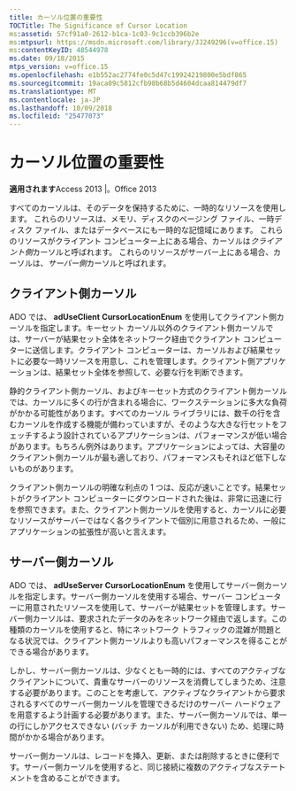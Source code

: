 ```yaml
---
title: カーソル位置の重要性
TOCTitle: The Significance of Cursor Location
ms:assetid: 57cf91a0-2612-b1ca-1c03-9c1ccb396b2e
ms:mtpsurl: https://msdn.microsoft.com/library/JJ249296(v=office.15)
ms:contentKeyID: 48544978
ms.date: 09/18/2015
mtps_version: v=office.15
ms.openlocfilehash: e1b552ac2774fe0c5d47c19924219800e5bdf865
ms.sourcegitcommit: 19aca09c5812cfb98b68b5d4604dcaa814479df7
ms.translationtype: MT
ms.contentlocale: ja-JP
ms.lasthandoff: 10/09/2018
ms.locfileid: "25477073"
---
```

# <a name="the-significance-of-cursor-location"></a>カーソル位置の重要性


**適用されます**Access 2013 |。Office 2013

すべてのカーソルは、そのデータを保持するために、一時的なリソースを使用します。 これらのリソースは、メモリ、ディスクのページング ファイル、一時ディスク ファイル、またはデータベースにも一時的な記憶域にあります。 これらのリソースがクライアント コンピューター上にある場合、カーソルは*クライアント側*カーソルと呼ばれます。 これらのリソースがサーバー上にある場合、カーソルは、*サーバー側*カーソルと呼ばれます。

## <a name="client-side-cursors"></a>クライアント側カーソル

ADO では、 **adUseClient** **CursorLocationEnum** を使用してクライアント側カーソルを指定します。キーセット カーソル以外のクライアント側カーソルでは、サーバーが結果セット全体をネットワーク経由でクライアント コンピューターに送信します。クライアント コンピューターは、カーソルおよび結果セットに必要な一時リソースを用意し、これを管理します。クライアント側アプリケーションは、結果セット全体を参照して、必要な行を判断できます。

静的クライアント側カーソル、およびキーセット方式のクライアント側カーソルでは、カーソルに多くの行が含まれる場合に、ワークステーションに多大な負荷がかかる可能性があります。すべてのカーソル ライブラリには、数千の行を含むカーソルを作成する機能が備わっていますが、そのような大きな行セットをフェッチするよう設計されているアプリケーションは、パフォーマンスが低い場合があります。もちろん例外はあります。アプリケーションによっては、大容量のクライアント側カーソルが最も適しており、パフォーマンスもそれほど低下しないものがあります。

クライアント側カーソルの明確な利点の 1 つは、反応が速いことです。結果セットがクライアント コンピューターにダウンロードされた後は、非常に迅速に行を参照できます。また、クライアント側カーソルを使用すると、カーソルに必要なリソースがサーバーではなく各クライアントで個別に用意されるため、一般にアプリケーションの拡張性が高いと言えます。

## <a name="server-side-cursors"></a>サーバー側カーソル

ADO では、 **adUseServer** **CursorLocationEnum** を使用してサーバー側カーソルを指定します。サーバー側カーソルを使用する場合、サーバー コンピューターに用意されたリソースを使用して、サーバーが結果セットを管理します。サーバー側カーソルは、要求されたデータのみをネットワーク経由で返します。この種類のカーソルを使用すると、特にネットワーク トラフィックの混雑が問題となる状況では、クライアント側カーソルよりも高いパフォーマンスを得ることができる場合があります。

しかし、サーバー側カーソルは、少なくとも一時的には、すべてのアクティブなクライアントについて、貴重なサーバーのリソースを消費してしまうため、注意する必要があります。このことを考慮して、アクティブなクライアントから要求されるすべてのサーバー側カーソルを管理できるだけのサーバー ハードウェアを用意するよう計画する必要があります。また、サーバー側カーソルでは、単一の行にしかアクセスできない (バッチ カーソルが利用できない) ため、処理に時間がかかる場合があります。

サーバー側カーソルは、レコードを挿入、更新、または削除するときに便利です。サーバー側カーソルを使用すると、同じ接続に複数のアクティブなステートメントを含めることができます。

